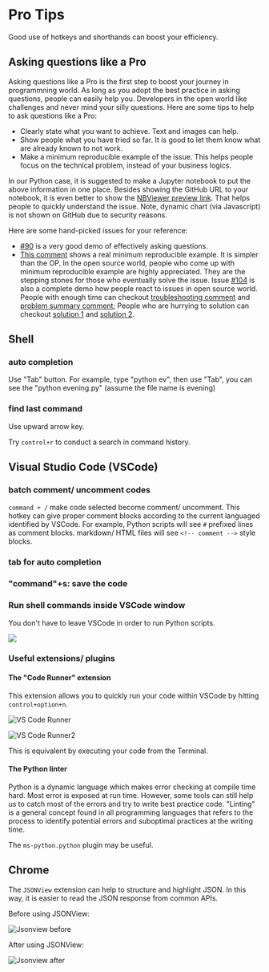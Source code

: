 # Pro Tips

Good use of hotkeys and shorthands can boost your efficiency.

## Asking questions like a Pro

Asking questions like a Pro is the first step to boost your journey in programmning world. As long as you adopt the best practice in asking questions, people can easily help you. Developers in the open world like challenges and never mind your silly questions. Here are some tips to help to ask questions like a Pro:

- Clearly state what you want to achieve. Text and images can help.
- Show people what you have tried so far. It is good to let them know what are already known to not work.
- Make a minimum reproducible example of the issue. This helps people focus on the technical problem, instead of your business logics.

In our Python case, it is suggested to make a Jupyter notebook to put the above information in one place. Besides showing the GitHub URL to your notebook, it is even better to show the [NBViewer preview link](notes-week-00.md#nbviewer). That helps people to quickly understand the issue. Note, dynamic chart (via Javascript) is not shown on GitHub due to security reasons.

Here are some hand-picked issues for your reference:

- [#90](https://github.com/hupili/python-for-data-and-media-communication-gitbook/issues/90) is a very good demo of effectively asking questions.
- [This comment](https://github.com/hupili/python-for-data-and-media-communication-gitbook/issues/104#issuecomment-441278543) shows a real minimum reproducible example. It is simpler than the OP. In the open source world, people who come up with minimum reproducible example are highly appreciated. They are the stepping stones for those who eventually solve the issue. Issue [#104](https://github.com/hupili/python-for-data-and-media-communication-gitbook/issues/104) is also a complete demo how people react to issues in open source world. People with enough time can checkout [troubleshooting comment](https://github.com/hupili/python-for-data-and-media-communication-gitbook/issues/104#issuecomment-441278543) and [problem summary comment](https://github.com/hupili/python-for-data-and-media-communication-gitbook/issues/104#issuecomment-441279477); People who are hurrying to solution can checkout [solution 1](https://github.com/hupili/python-for-data-and-media-communication-gitbook/issues/104#issuecomment-441279923) and [solution 2](https://github.com/hupili/python-for-data-and-media-communication-gitbook/issues/104#issuecomment-441281638).

## Shell

### auto completion

Use "Tab" button. For example,  type "python ev", then use "Tab", you can see the "python evening.py" \(assume the file name is evening\)

### find last command

Use upward arrow key.

Try `control+r` to conduct a search in command history.

## Visual Studio Code (VSCode)

### batch comment/ uncomment codes

`command + /` make code selected become comment/ uncomment. This hotkey can give proper comment blocks according to the current languaged identified by VSCode. For example, Python scripts will see `#` prefixed lines as comment blocks. markdown/ HTML files will see `<!-- comment -->` style blocks.

### tab for auto completion

### "command"+s: save the code

### Run shell commands inside VSCode window

You don't have to leave VSCode in order to run Python scripts.

![](assets/vscode-terminal-shell.png)

### Useful extensions/ plugins

#### The "Code Runner" extension

This extension allows you to quickly run your code within VSCode by hitting `control+option+n`.

![VS Code Runner](assets/vs-code-runner.png)

![VS Code Runner2](assets/vs-code-runner2.png)

This is equivalent by executing your code from the Terminal.

#### The Python linter

Python is a dynamic language which makes error checking at compile time hard. Most error is exposed at run time. However, some tools can still help us to catch most of the errors and try to write best practice code. "Linting" is a general concept found in all programming languages that refers to the process to identify potential errors and suboptimal practices at the writing time.

The `ms-python.python` plugin may be useful.

## Chrome

The `JSONView` extension can help to structure and highlight JSON. In this way, it is easier to read the JSON response from common APIs.

Before using JSONView:

![Jsonview before](assets/jsonview-before.png)

After using JSONView:

![Jsonview after](assets/jsonview-after.png)

